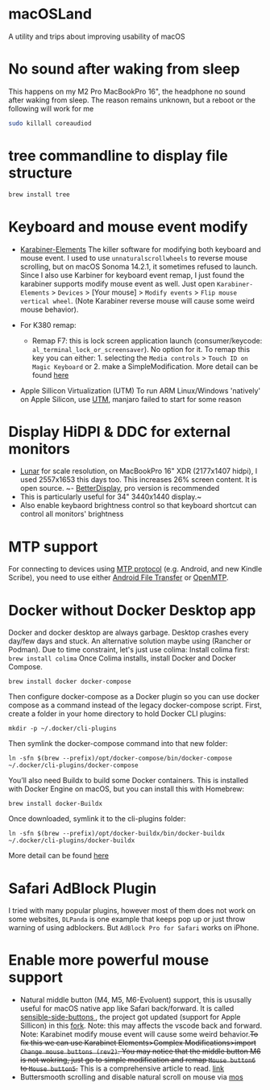 # macOSLand
A utility and trips about improving usability of macOS

# No sound after waking from sleep
This happens on my M2 Pro MacBookPro 16", the headphone no sound after waking from sleep.
The reason remains unknown, but a reboot or the following will work for me
```sh
sudo killall coreaudiod
```

# tree commandline to display file structure
```sh
brew install tree
```

# Keyboard and mouse event modify
- [Karabiner-Elements](https://karabiner-elements.pqrs.org/) The killer software for modifying both keyboard and mouse event. I used to use `unnaturalscrollwheels` to reverse mouse scrolling, but on macOS Sonoma 14.2.1, it sometimes refused to launch. Since I also use Karbiner for keyboard event remap, I just found the karabiner supports modify mouse event as well. Just open `Karabiner-Elements` > `Devices` > [Your mouse] > `Modify events` > `Flip mouse vertical wheel`. (Note Karabiner reverse mouse will cause some weird mouse behavior).
- For K380 remap:
    - Remap F7: this is lock screen application launch (consumer/keycode: `al_terminal_lock_or_screensaver`). No option for it. To remap this key you can either: 1. selecting the `Media controls` > `Touch ID on Magic Keyboard` or 2. make a SimpleModification. More detail can be found [here](https://github.com/pqrs-org/Karabiner-Elements/issues/3408)


- Apple Sillicon Virtualization (UTM)
To run ARM Linux/Windows 'natively' on Apple Silicon, use [UTM](https://mac.getutm.app/), manjaro failed to start for some reason

# Display HiDPI & DDC for external monitors
- [Lunar](https://lunar.fyi/) for scale resolution, on MacBookPro 16" XDR (2177x1407 hidpi), I used 2557x1653 this days too. This increases 26% screen content. It is open source.
~- [BetterDisplay](https://github.com/waydabber/BetterDisplay), pro version is recommended
- This is particularly useful for 34" 3440x1440 display.~
- Also enable keybaord brightness control so that keyboard shortcut can control all monitors' brightness

# MTP support
For connecting to devices using [MTP protocol](https://en.wikipedia.org/wiki/Media_Transfer_Protocol) (e.g. Android, and new Kindle Scribe), you need to use either [Android File Transfer](https://www.android.com/filetransfer/) or [OpenMTP](https://github.com/ganeshrvel/openmtp).


# Docker without Docker Desktop app
Docker and docker desktop are always garbage. Desktop crashes every day/few days and stuck. An alternative solution maybe using (Rancher or Podman). Due to time constraint, let's just use colima:
Install colima first: `brew install colima`
Once Colima installs, install Docker and Docker Compose.
```
brew install docker docker-compose
```
Then configure docker-compose as a Docker plugin so you can use docker compose as a command instead of the legacy docker-compose script. First, create a folder in your home directory to hold Docker CLI plugins:
```
mkdir -p ~/.docker/cli-plugins
```
Then symlink the docker-compose command into that new folder:
```
ln -sfn $(brew --prefix)/opt/docker-compose/bin/docker-compose ~/.docker/cli-plugins/docker-compose
```
You’ll also need Buildx to build some Docker containers. This is installed with Docker Engine on macOS, but you can install this with Homebrew:
```
brew install docker-Buildx
```
Once downloaded, symlink it to the cli-plugins folder:
```
ln -sfn $(brew --prefix)/opt/docker-buildx/bin/docker-buildx ~/.docker/cli-plugins/docker-buildx
```
More detail can be found [here](https://smallsharpsoftwaretools.com/tutorials/use-colima-to-run-docker-containers-on-macos/)


# Safari AdBlock Plugin
I tried with many popular plugins, however most of them does not work on some websites, `DLPanda` is one example that keeps pop up or just throw warning of using adblockers.
 But `AdBlock Pro for Safari` works on iPhone.

# Enable more powerful mouse support
- Natural middle button (M4, M5, M6-Evoluent) support, this is ususally useful for macOS native app like Safari back/forward. It is called [sensible-side-buttons
](https://github.com/archagon/sensible-side-buttons), the project got updated (support for Apple Sillicon) in this [fork](https://github.com/thealpa/SaneSideButtons).
Note: this may affects the vscode back and forward.
Note: Karabinet modify mouse event will cause some weird behavior.~~To fix this we can use Karabinet Elements>Complex Modifications>import `Change mouse buttons (rev2)`. You may notice that the middle button M6 is not wokring, just go to simple modification and remap `Mouse button6` to `Mouse button5`.~~
This is a comprehensive article to read. [link](https://appflix.cc/mapping-the-mouse-backward-button-in-karabiner-for-mac/)
- Buttersmooth scrolling and disable natural scroll on mouse via [mos](https://github.com/Caldis/Mos)
